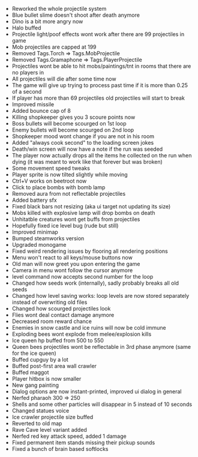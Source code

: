 * Reworked the whole projectile system
* Blue bullet slime doesn't shoot after death anymore
* Dino is a bit more angry now
* Halo buffed
* Projectile light/poof effects wont work after there are 99 projectiles in game
* Mob projectiles are capped at 199
* Removed Tags.Torch => Tags.MobProjectile
* Removed Tags.Gramaphone => Tags.PlayerProjectile 
* Projectiles wont be able to hit mobs/paintings/tnt in rooms that there are no players in
* All projectiles will die after some time now
* The game will give up trying to process past time if it is more than 0.25 of a second
* If player has more than 69 projectiles old projectiles will start to break
* Improved missile
* Added bounce cap of 8
* Killing shopkeeper gives you 3 scoure points now
* Boss bullets will become scourged on 1st loop
* Enemy bullets will become scourged on 2nd loop
* Shopkeeper mood wont change if you are not in his room
* Added "always cook second" to the loading screen jokes
* Death/win screen will now have a note if the run was seeded
* The player now actually drops all the items he collected on the run when dying (it was meant to work like that forever but was broken)
* Some movement speed tweaks
* Player sprite is now tilted slightly while moving
* Ctrl+V works on beetroot now
* Click to place bombs with bomb lamp
* Removed aura from not reflectable projectiles
* Added battery sfx
* Fixed black bars not resizing (aka ui target not updating its size)
* Mobs killed with explosive lamp will drop bombs on death
* Unhitatble creatures wont get buffs from projectiles
* Hopefully fixed ice level bug (rude but still)
* Improved minimap
* Bumped steamworks version
* Upgraded monogame
* Fixed weird rendering issues by flooring all rendering positions
* Menu won't react to all keys/mouse buttons now
* Old man will now greet you upon entering the game
* Camera in menu wont follow the cursor anymore
* level command now accepts second number for the loop
* Changed how seeds work (internally), sadly probably breaks all old seeds
* Changed how level saving works: loop levels are now stored separately instead of overwriting old files
* Changed how scourged projectiles look
* Flies wont deal contact damage anymore
* Decreased room reward chance
* Enemies in snow castle and ice ruins will now be cold immune
* Exploding bees wont explode from melee/explosion kills
* Ice queen hp buffed from 500 to 550
* Queen bees projectiles wont be reflectable in 3rd phase anymore (same for the ice queen)
* Buffed cupguy by a lot
* Buffed post-first area wall crawler
* Buffed maggot
* Player hitbox is now smaller
* New gang painting
* Dialog options are now instant-printed, improved ui dialog in general
* Nerfed pharaoh 300 => 250
* Shells and some other particles will disappear in 5 instead of 10 seconds
* Changed statues voice
* Ice crawler projectile size buffed
* Reverted to old map
* Rave Cave level variant added
* Nerfed red key attack speed, added 1 damage
* Fixed permanent item stands missing their pickup sounds
* Fixed a bunch of brain based softlocks